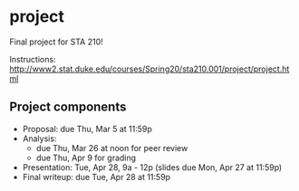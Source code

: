 # project

Final project for STA 210!

Instructions: http://www2.stat.duke.edu/courses/Spring20/sta210.001/project/project.html

## Project components 

- Proposal: due Thu, Mar 5 at 11:59p
- Analysis: 
  - due Thu, Mar 26 at noon for peer review
  - due Thu, Apr 9 for grading
- Presentation: Tue, Apr 28, 9a - 12p (slides due Mon, Apr 27 at 11:59p)
- Final writeup: due Tue, Apr 28 at 11:59p

